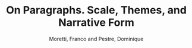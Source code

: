 ---
type: 'pamphlet'
pubkey: 'LLP10'
author: 'Moretti, Franco and Pestre, Dominique'
title: '10. On Paragraphs. Scale, Themes, and Narrative Form'
publisher: 'Stanford Literary Lab'
url:
year: 2015
project:
pamphlet:
  image: "/assets/images/p10.png"
  pdf: "https://litlab.stanford.edu/LiteraryLabPamphlet10.pdf"
  pubdate: 2015-10-01
  blurb: "Criticism has traditionally worked with the middle of the scale: a text, a scene, a stanza, an episode, an excerpt… An anthropocentric scale, where readers are truly “the measure of things”. But the digital humanities, Alan Liu has written, have changed the coordinates of our work, by “focusing on microlevel linguistic features […] that map directly over macrolevel phenomena.” Exactly. And how does one study literature, in this new situation?"
---